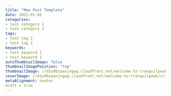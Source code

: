 ```yaml
---
title: "New Post Templete"
date: 2021-01-01
categories:
- test category 1
- test category 2
tags:
- test tag 1
- test tag 2
keywords:
- test keyword 1
- test keyword 1
autoThumbnailImage: false
thumbnailImagePosition: "top"
thumbnailImage: //d1u9biwaxjngwg.cloudfront.net/welcome-to-tranquilpeak/city-750.jpg
coverImage: //d1u9biwaxjngwg.cloudfront.net/welcome-to-tranquilpeak/city.jpg
metaAlignment: center
draft = true
---
```

<!--more-->
